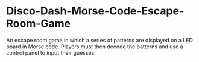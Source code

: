 # Disco-Dash-Morse-Code-Escape-Room-Game
An escape room game in which a series of patterns are displayed on a LED board in Morse code. Players must then decode the patterns and use a control panel to input their guesses. 
